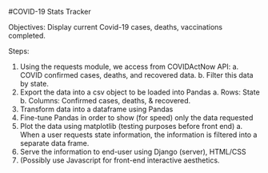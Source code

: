 #COVID-19 Stats Tracker

Objectives:
Display current Covid-19 cases, deaths, vaccinations completed.

Steps:
1. Using the requests module, we access from COVIDActNow API:
	a. COVID confirmed cases, deaths, and recovered data.
	b. Filter this data by state.
2. Export the data into a csv object to be loaded into Pandas
	a. Rows: State
	b. Columns: Confirmed cases, deaths, & recovered.
3. Transform data into a dataframe using Pandas
4. Fine-tune Pandas in order to show (for speed) only the data requested
5. Plot the data using matplotlib (testing purposes before front end)
	a. When a user requests state information, the information is filtered into a separate data frame.  
6. Serve the information to end-user using Django (server), HTML/CSS
7. (Possibly use Javascript for front-end interactive aesthetics.
